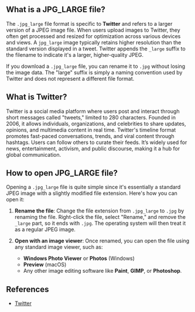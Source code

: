 ## What is a JPG_LARGE file?

The `.jpg_large` file format is specific to **Twitter** and refers to a larger version of a JPEG image file. When users upload images to Twitter, they often get processed and resized for optimization across various devices and views. A `jpg_large` image typically retains higher resolution than the standard version displayed in a tweet. Twitter appends the `_large` suffix to the filename to indicate it's a larger, higher-quality JPEG.

If you download a `.jpg_large` file, you can rename it to `.jpg` without losing the image data. The "large" suffix is simply a naming convention used by Twitter and does not represent a different file format.

## What is Twitter?

Twitter is a social media platform where users post and interact through short messages called "tweets," limited to 280 characters. Founded in 2006, it allows individuals, organizations, and celebrities to share updates, opinions, and multimedia content in real time. Twitter's timeline format promotes fast-paced conversations, trends, and viral content through hashtags. Users can follow others to curate their feeds. It’s widely used for news, entertainment, activism, and public discourse, making it a hub for global communication.

## How to open JPG_LARGE file?

Opening a `.jpg_large` file is quite simple since it's essentially a standard JPEG image with a slightly modified file extension. Here's how you can open it:

1.  **Rename the file**: Change the file extension from `.jpg_large` to `.jpg` by renaming the file. Right-click the file, select "Rename," and remove the `_large` part, so it ends with `.jpg`. The operating system will then treat it as a regular JPEG image.
    
2.  **Open with an image viewer**: Once renamed, you can open the file using any standard image viewer, such as:
    
    -   **Windows Photo Viewer** or **Photos** (Windows)
    -   **Preview** (macOS)
    -   Any other image editing software like **Paint**, **GIMP**, or **Photoshop**.
  
## References
- [Twitter](https://en.wikipedia.org/wiki/Twitter)
